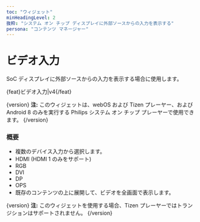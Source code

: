 ```yaml
---
toc: "ウィジェット"
minHeadingLevel: 2
抜粋: "システム オン チップ ディスプレイに外部ソースからの入力を表示する"
persona: "コンテンツ マネージャー"
---
```


# ビデオ入力

SoC ディスプレイに外部ソースからの入力を表示する場合に使用します。

{feat}ビデオ入力|v4{/feat}

{version}
**注:** このウィジェットは、webOS および Tizen プレーヤー、および Android 8 のみを実行する Philips システム オン チップ プレーヤーで使用できます。
{/version}

### 概要

- 複数のデバイス入力から選択します。
- HDMI (HDMI 1 のみをサポート)
- RGB
- DVI
- DP
- OPS
- 既存のコンテンツの上に展開して、ビデオを全画面で表示します。

{version}
**注:** このウィジェットを使用する場合、Tizen プレーヤーではトランジションはサポートされません。
{/version}

